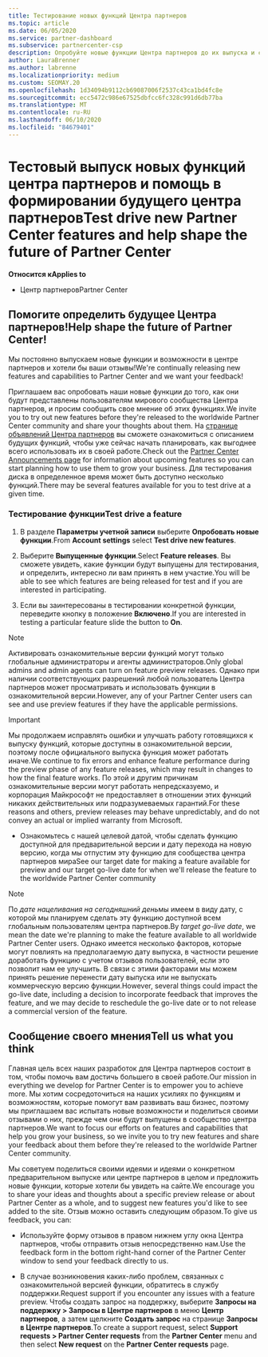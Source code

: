 ```yaml
---
title: Тестирование новых функций Центра партнеров
ms.topic: article
ms.date: 06/05/2020
ms.service: partner-dashboard
ms.subservice: partnercenter-csp
description: Опробуйте новые функции Центра партнеров до их выпуска и сообщите нам свое мнение. Помогите определить будущее Центра партнеров!
author: LauraBrenner
ms.author: labrenne
ms.localizationpriority: medium
ms.custom: SEOMAY.20
ms.openlocfilehash: 1d34094b9112cb69087006f2537c43ca1bd4fc8e
ms.sourcegitcommit: ecc5472c986e67525dbfcc6fc328c991d6db77ba
ms.translationtype: MT
ms.contentlocale: ru-RU
ms.lasthandoff: 06/10/2020
ms.locfileid: "84679401"
---
```

# <a name="test-drive-new-partner-center-features-and-help-shape-the-future-of-partner-center"></a><span data-ttu-id="544d3-104">Тестовый выпуск новых функций центра партнеров и помощь в формировании будущего центра партнеров</span><span class="sxs-lookup"><span data-stu-id="544d3-104">Test drive new Partner Center features and help shape the future of Partner Center</span></span>

<span data-ttu-id="544d3-105">**Относится к**</span><span class="sxs-lookup"><span data-stu-id="544d3-105">**Applies to**</span></span>

- <span data-ttu-id="544d3-106">Центр партнеров</span><span class="sxs-lookup"><span data-stu-id="544d3-106">Partner Center</span></span>

## <a name="help-shape-the-future-of-partner-center"></a><span data-ttu-id="544d3-107">Помогите определить будущее Центра партнеров!</span><span class="sxs-lookup"><span data-stu-id="544d3-107">Help shape the future of Partner Center!</span></span>

<span data-ttu-id="544d3-108">Мы постоянно выпускаем новые функции и возможности в центре партнеров и хотели бы ваши отзывы!</span><span class="sxs-lookup"><span data-stu-id="544d3-108">We're continually releasing new features and capabilities to Partner Center and we want your feedback!</span></span> 

<span data-ttu-id="544d3-109">Приглашаем вас опробовать наши новые функции до того, как они будут представлены пользователям мирового сообщества Центра партнеров, и просим сообщить свое мнение об этих функциях.</span><span class="sxs-lookup"><span data-stu-id="544d3-109">We invite you to try out new features before they're released to the worldwide Partner Center community and share your thoughts about them.</span></span> <span data-ttu-id="544d3-110">На [странице объявлений Центра партнеров](announcements/index.md) вы сможете ознакомиться с описанием будущих функций, чтобы уже сейчас начать планировать, как выгоднее всего использовать их в своей работе.</span><span class="sxs-lookup"><span data-stu-id="544d3-110">Check out the [Partner Center Announcements page](announcements/index.md) for information about upcoming features so you can start planning how to use them to grow your business.</span></span> <span data-ttu-id="544d3-111">Для тестирования диска в определенное время может быть доступно несколько функций.</span><span class="sxs-lookup"><span data-stu-id="544d3-111">There may be several features available for you to test drive at a given time.</span></span>

### <a name="test-drive-a-feature"></a><span data-ttu-id="544d3-112">Тестирование функции</span><span class="sxs-lookup"><span data-stu-id="544d3-112">Test drive a feature</span></span>

1. <span data-ttu-id="544d3-113">В разделе **Параметры учетной записи** выберите **Опробовать новые функции**.</span><span class="sxs-lookup"><span data-stu-id="544d3-113">From **Account settings** select **Test drive new features**.</span></span>

2. <span data-ttu-id="544d3-114">Выберите **Выпущенные функции**.</span><span class="sxs-lookup"><span data-stu-id="544d3-114">Select **Feature releases**.</span></span> <span data-ttu-id="544d3-115">Вы сможете увидеть, какие функции будут выпущены для тестирования, и определить, интересно ли вам принять в нем участие.</span><span class="sxs-lookup"><span data-stu-id="544d3-115">You will be able to see which features are being released for test and if you are interested in participating.</span></span>

3. <span data-ttu-id="544d3-116">Если вы заинтересованы в тестировании конкретной функции, переведите кнопку в положение **Включено**.</span><span class="sxs-lookup"><span data-stu-id="544d3-116">If you are interested in testing a particular feature slide the button to **On**.</span></span>

> [!NOTE]  
> <span data-ttu-id="544d3-117">Активировать ознакомительные версии функций могут только глобальные администраторы и агенты администраторов.</span><span class="sxs-lookup"><span data-stu-id="544d3-117">Only global admins and admin agents can turn on feature preview releases.</span></span> <span data-ttu-id="544d3-118">Однако при наличии соответствующих разрешений любой пользователь Центра партнеров может просматривать и использовать функции в ознакомительной версии.</span><span class="sxs-lookup"><span data-stu-id="544d3-118">However, any of your Partner Center users can see and use preview features if they have the applicable permissions.</span></span>

> [!IMPORTANT]  
> <span data-ttu-id="544d3-119">Мы продолжаем исправлять ошибки и улучшать работу готовящихся к выпуску функций, которые доступны в ознакомительной версии, поэтому после официального выпуска функция может работать иначе.</span><span class="sxs-lookup"><span data-stu-id="544d3-119">We continue to fix errors and enhance feature performance during the preview phase of any feature releases, which may result in changes to how the final feature works.</span></span> <span data-ttu-id="544d3-120">По этой и другим причинам ознакомительные версии могут работать непредсказуемо, и корпорация Майкрософт не предоставляет в отношении этих функций никаких действительных или подразумеваемых гарантий.</span><span class="sxs-lookup"><span data-stu-id="544d3-120">For these reasons and others, preview releases may behave unpredictably, and do not convey an actual or implied warranty from Microsoft.</span></span>

- <span data-ttu-id="544d3-121">Ознакомьтесь с нашей целевой датой, чтобы сделать функцию доступной для предварительной версии и дату перехода на новую версию, когда мы отпустим эту функцию для сообщества центра партнеров мира</span><span class="sxs-lookup"><span data-stu-id="544d3-121">See our target date for making a feature available for preview and our target go-live date for when we'll release the feature to the worldwide Partner Center community</span></span>

> [!NOTE]  
> <span data-ttu-id="544d3-122">По *дате нацеливания на сегодняшний день*мы имеем в виду дату, с которой мы планируем сделать эту функцию доступной всем глобальным пользователям центра партнеров.</span><span class="sxs-lookup"><span data-stu-id="544d3-122">By *target go-live date*, we mean the date we're planning to make the feature available to all worldwide Partner Center users.</span></span> <span data-ttu-id="544d3-123">Однако имеется несколько факторов, которые могут повлиять на предполагаемую дату выпуска, в частности решение доработать функцию с учетом отзывов пользователей, если это позволит нам ее улучшить. В связи с этими факторами мы можем принять решение перенести дату выпуска или не выпускать коммерческую версию функции.</span><span class="sxs-lookup"><span data-stu-id="544d3-123">However, several things could impact the go-live date, including a decision to incorporate feedback that improves the feature, and we may decide to reschedule the go-live date or to not release a commercial version of the feature.</span></span>  
 
## <a name="tell-us-what-you-think"></a><span data-ttu-id="544d3-124">Сообщение своего мнения</span><span class="sxs-lookup"><span data-stu-id="544d3-124">Tell us what you think</span></span>

<span data-ttu-id="544d3-125">Главная цель всех наших разработок для Центра партнеров состоит в том, чтобы помочь вам достичь большего в своей работе.</span><span class="sxs-lookup"><span data-stu-id="544d3-125">Our mission in everything we develop for Partner Center is to empower you to achieve more.</span></span> <span data-ttu-id="544d3-126">Мы хотим сосредоточиться на наших усилиях по функциям и возможностям, которые помогут вам развивать ваш бизнес, поэтому мы приглашаем вас испытать новые возможности и поделиться своими отзывами о них, прежде чем они будут выпущены в сообщество центра партнеров.</span><span class="sxs-lookup"><span data-stu-id="544d3-126">We want to focus our efforts on features and capabilities that help you grow your business, so we invite you to try new features and share your feedback about them before they're released to the worldwide Partner Center community.</span></span> 

<span data-ttu-id="544d3-127">Мы советуем поделиться своими идеями и идеями о конкретном предварительном выпуске или центре партнеров в целом и предложить новые функции, которые хотели бы увидеть на сайте.</span><span class="sxs-lookup"><span data-stu-id="544d3-127">We encourage you to share your ideas and thoughts about a specific preview release or about Partner Center as a whole, and to suggest new features you'd like to see added to the site.</span></span> <span data-ttu-id="544d3-128">Отзыв можно оставить следующим образом.</span><span class="sxs-lookup"><span data-stu-id="544d3-128">To give us feedback, you can:</span></span>  

- <span data-ttu-id="544d3-129">Используйте форму отзывов в правом нижнем углу окна Центра партнеров, чтобы отправить отзыв непосредственно нам.</span><span class="sxs-lookup"><span data-stu-id="544d3-129">Use the feedback form in the bottom right-hand corner of the Partner Center window to send your feedback directly to us.</span></span> 

- <span data-ttu-id="544d3-130">В случае возникновения каких-либо проблем, связанных с ознакомительной версией функции, обратитесь в службу поддержки.</span><span class="sxs-lookup"><span data-stu-id="544d3-130">Request support if you encounter any issues with a feature preview.</span></span> <span data-ttu-id="544d3-131">Чтобы создать запрос на поддержку, выберите **Запросы на поддержку > Запросы в Центре партнеров** в меню **Центр партнеров**, а затем щелкните **Создать запрос** на странице **Запросы в Центре партнеров**.</span><span class="sxs-lookup"><span data-stu-id="544d3-131">To create a support request, select **Support requests > Partner Center requests** from the **Partner Center** menu and then select **New request** on the **Partner Center requests** page.</span></span>



